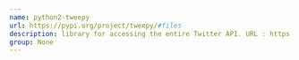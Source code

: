 ```yaml
---
name: python2-tweepy
url: https://pypi.org/project/tweepy/#files
description: library for accessing the entire Twitter API. URL : https://pypi.org/project/tweepy/#files Groups : None
group: None
---
```

